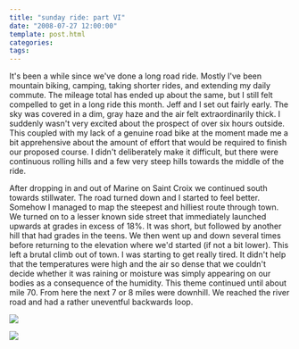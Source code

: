 ```yaml
---
title: "sunday ride: part VI"
date: "2008-07-27 12:00:00"
template: post.html
categories: 
tags: 
---
```


It's been a while since we've done a long road ride. Mostly I've been mountain biking, camping, taking shorter rides, and extending my daily commute. The mileage total has ended up about the same, but I still felt compelled to get in a long ride this month. Jeff and I set out fairly early. The sky was covered in a dim, gray haze and the air felt extraordinarily thick. I suddenly wasn't very excited about the prospect of over six hours outside. This coupled with my lack of a genuine road bike at the moment made me a bit apprehensive about the amount of effort that would be required to finish our proposed course. I didn't deliberately make it difficult, but there were continuous rolling hills and a few very steep hills towards the middle of the ride. 

After dropping in and out of Marine on Saint Croix we continued south towards stillwater. The road turned down and I started to feel better. Somehow I managed to map the steepest and hilliest route through town. We turned on to a lesser known side street that immediately launched upwards at grades in excess of 18%. It was short, but followed by another hill that had grades in the teens. We then went up and down several times before returning to the elevation where we'd started (if not a bit lower). This left a brutal climb out of town. I was starting to get really tired. It didn't help that the temperatures were high and the air so dense that we couldn't decide whether it was raining or moisture was simply appearing on our bodies as a consequence of the humidity. This theme continued until about mile 70. From here the next 7 or 8 miles were downhill. We reached the river road and had a rather uneventful backwards loop.

![](http://slowtheory.openphoto.me.s3.amazonaws.com/custom/200807/00008-80a456_800x800.jpg)

![](http://slowtheory.openphoto.me.s3.amazonaws.com/custom/200807/00005-63032a_800x800.jpg)